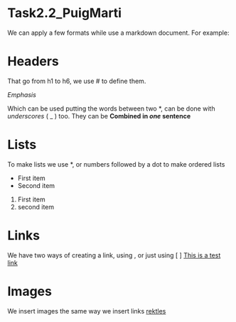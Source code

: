 # Task2.2_PuigMarti
We can apply a few formats while use a markdown document.
For example: 

# Headers
That go from h1 to h6, we use # to define them.

*Emphasis*

Which can be used putting the words between two *, can be done with _underscores_ ( _ ) too. They can be **Combined in _one_ sentence**

# Lists

To make lists we use *, or numbers followed by a dot to make ordered lists

* First item
* Second item

1. First item
2. second item

# Links

We have two ways of creating a link, using [ ]( ), or just using [ ]
[This is a test link](https://www.google.com)

# Images
We insert images the same way we insert links [rektles]

[rektles]: https://www.google.es/imgres?imgurl=https%3A%2F%2Fi.blogs.es%2Fee4814%2Frekkles-cry%2F450_1000.jpg&imgrefurl=https%3A%2F%2Fesports.xataka.com%2Flol-league-of-legends-1%2Frekkles-se-derrumba-en-la-derrota-de-fnatic-frente-a-royal&docid=OC45KIt1cWb6FM&tbnid=iSegJtj8bKmcVM%3A&vet=10ahUKEwiVhdTQ1o3eAhWJJcAKHSdlCEYQMwhUKBcwFw..i&w=450&h=251&bih=718&biw=756&q=uzi%20enfadado%20lol&ved=0ahUKEwiVhdTQ1o3eAhWJJcAKHSdlCEYQMwhUKBcwFw&iact=mrc&uact=8 "fotico"
